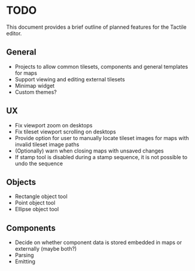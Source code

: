 # TODO

This document provides a brief outline of planned features for the Tactile editor.

## General

* Projects to allow common tilesets, components and general templates for maps
* Support viewing and editing external tilesets
* Minimap widget
* Custom themes?

## UX

* Fix viewport zoom on desktops
* Fix tileset viewport scrolling on desktops
* Provide option for user to manually locate tileset images for maps with invalid tileset image paths
* (Optionally) warn when closing maps with unsaved changes
* If stamp tool is disabled during a stamp sequence, it is not possible to undo the sequence

## Objects

* Rectangle object tool
* Point object tool
* Ellipse object tool

## Components 

* Decide on whether component data is stored embedded in maps or externally (maybe both?)
* Parsing
* Emitting
